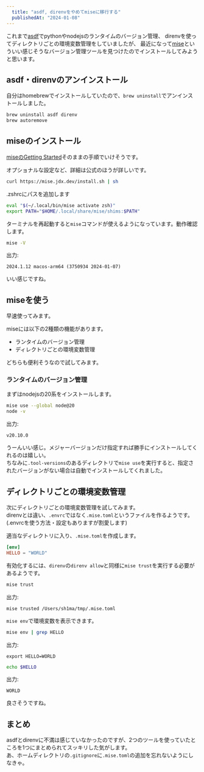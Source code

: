 ```yaml
---
  title: "asdf, direnvをやめてmiseに移行する"
  publishedAt: "2024-01-08"
---
```


これまで[asdf](https://asdf-vm.com/)でpythonやnodejsのランタイムのバージョン管理、
direnvを使ってディレクトリごとの環境変数管理をしていましたが、
最近になって[mise](https://mise.jdx.dev/)といういい感じそうなバージョン管理ツールを見つけたのでインストールしてみようと思います。

## asdf・direnvのアンインストール

自分はhomebrewでインストールしていたので、`brew uninstall`でアンインストールしました。

```bash
brew uninstall asdf direnv
brew autoremove
```

## miseのインストール

[miseのGetting Started](https://mise.jdx.dev/getting-started.html)そのままの手順でいけそうです。

オプショナルな設定など、詳細は公式のほうが詳しいです。

```bash
curl https://mise.jdx.dev/install.sh | sh
```

.zshrcにパスを追加します

```bash
eval "$(~/.local/bin/mise activate zsh)"
export PATH="$HOME/.local/share/mise/shims:$PATH"
```

ターミナルを再起動すると`mise`コマンドが使えるようになっています。動作確認します。

```bash
mise -V
```

出力:

```
2024.1.12 macos-arm64 (3750934 2024-01-07)
```

いい感じですね。

## miseを使う

早速使ってみます。

miseには以下の2種類の機能があります。

- ランタイムのバージョン管理
- ディレクトリごとの環境変数管理

どちらも便利そうなので試してみます。

### ランタイムのバージョン管理

まずはnodejsの20系をインストールします。

```bash
mise use --global node@20
node -v
```

出力:

```
v20.10.0
```

うーんいい感じ。メジャーバージョンだけ指定すれば勝手にインストールしてくれるのは嬉しい。  
ちなみに`.tool-versions`のあるディレクトリで`mise use`を実行すると、指定されたバージョンがない場合は自動でインストールしてくれました。

## ディレクトリごとの環境変数管理

次にディレクトリごとの環境変数管理を試してみます。  
direnvとは違い、`.envrc`ではなく`.mise.toml`というファイルを作るようです。(.envrcを使う方法・設定もありますが割愛します)

適当なディレクトリに入り、`.mise.toml`を作成します。

```toml
[env]
HELLO = "WORLD"
```

有効化するには、`direnv`の`direnv allow`と同様に`mise trust`を実行する必要があるようです。

```bash
mise trust
```

出力:

```
mise trusted /Users/sh1ma/tmp/.mise.toml
```

`mise env`で環境変数を表示できます。

```bash
mise env | grep HELLO
```

出力:

```
export HELLO=WORLD
```

```bash
echo $HELLO
```

出力:

```
WORLD
```

良さそうですね。

## まとめ

asdfとdirenvに不満は感じていなかったのですが、2つのツールを使っていたところを1つにまとめられてスッキリした気がします。  
あ、ホームディレクトリの`.gitignore`に`.mise.toml`の追加を忘れないようにしなきゃ。
